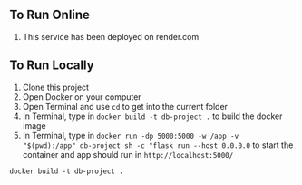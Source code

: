 ## To Run Online
1. This service has been deployed on render.com



## To Run Locally
1. Clone this project
2. Open Docker on your computer
3. Open Terminal and use `cd` to get into the current folder
4. In Terminal, type in `docker build -t db-project .` to build the docker image
5. In Terminal, type in `docker run -dp 5000:5000 -w /app -v "$(pwd):/app" db-project sh -c "flask run --host 0.0.0.0` to start the container and app should run in `http://localhost:5000/`

``docker build -t db-project .``